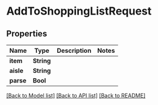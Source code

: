 # AddToShoppingListRequest

## Properties
Name | Type | Description | Notes
------------ | ------------- | ------------- | -------------
**item** | **String** |  | 
**aisle** | **String** |  | 
**parse** | **Bool** |  | 

[[Back to Model list]](../README.md#documentation-for-models) [[Back to API list]](../README.md#documentation-for-api-endpoints) [[Back to README]](../README.md)


